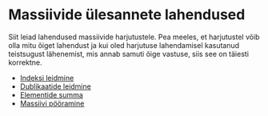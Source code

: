# Massiivide ülesannete lahendused

Siit leiad lahendused massiivide harjutustele. Pea meeles, et harjutustel võib olla mitu õiget lahendust ja kui oled harjutuse lahendamisel kasutanud teistsugust lähenemist, mis annab samuti õige vastuse, siis see on täiesti korrektne.

- [Indeksi leidmine](index.js)
- [Dublikaatide leidmine](duplicates.js)
- [Elementide summa](sum.js)
- [Massiivi pööramine](reverse.js)
